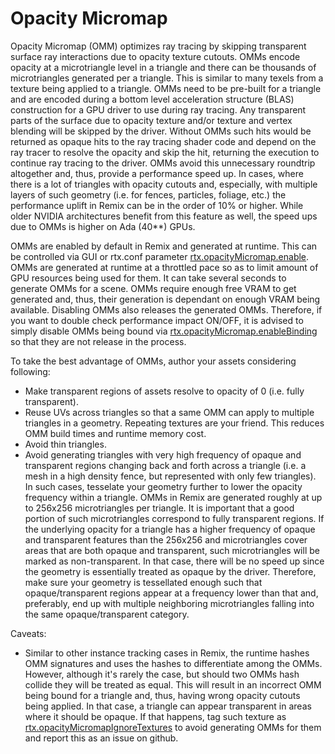 # Opacity Micromap

Opacity Micromap (OMM) optimizes ray tracing by skipping transparent surface ray interactions due to opacity texture cutouts. OMMs encode opacity at a microtriangle level in a triangle and there can be thousands of microtriangles generated per a triangle. This is similar to many texels from a texture being applied to a triangle. OMMs need to be pre-built for a triangle and are encoded during a bottom level acceleration structure (BLAS) construction for a GPU driver to use during ray tracing. Any transparent parts of the surface due to opacity texture and/or texture and vertex blending will be skipped by the driver. Without OMMs such hits would be returned as opaque hits to the ray tracing shader code and depend on the ray tracer to resolve the opacity and skip the hit, returning the execution to continue ray tracing to the driver. OMMs avoid this unnecessary roundtrip altogether and, thus, provide a performance speed up. In cases, where there is a lot of triangles with opacity cutouts and, especially, with multiple layers of such geometry (i.e. for fences, particles, foliage, etc.) the performance uplift in Remix can be in the order of 10% or higher. While older NVIDIA architectures benefit from this feature as well, the speed ups due to OMMs is higher on Ada (40**) GPUs.

OMMs are enabled by default in Remix and generated at runtime. This can be controlled via GUI or rtx.conf parameter [rtx.opacityMicromap.enable](../RtxOptions.md). OMMs are generated at runtime at a throttled pace so as to limit amount of GPU resources being used for them. It can take several seconds to generate OMMs for a scene. OMMs require enough free VRAM to get generated and, thus, their generation is dependant on enough VRAM being available. Disabling OMMs also releases the generated OMMs. Therefore, if you want to double check performance impact ON/OFF, it is advised to simply disable OMMs being bound via [rtx.opacityMicromap.enableBinding](../RtxOptions.md) so that they are not release in the process.

To take the best advantage of OMMs, author your assets considering following:
- Make transparent regions of assets resolve to opacity of 0 (i.e. fully transparent).
- Reuse UVs across triangles so that a same OMM can apply to multiple triangles in a geometry. Repeating textures are your friend. This reduces OMM build times and runtime memory cost.
- Avoid thin triangles.
- Avoid generating triangles with very high frequency of opaque and transparent regions changing back and forth across a triangle (i.e. a mesh in a high density fence, but represented with only few triangles). In such cases, tesselate your geometry further to lower the opacity frequency within a triangle. OMMs in Remix are generated roughly at up to 256x256 microtriangles per triangle. It is important that a good portion of such microtriangles correspond to fully transparent regions. If the underlying opacity for a triangle has a higher frequency of opaque and transparent features than the 256x256 and microtriangles cover areas that are both opaque and transparent, such microtriangles will be marked as non-transparent. In that case, there will be no speed up since the geometry is essentially treated as opaque by the driver. Therefore, make sure your geometry is tessellated enough such that opaque/transparent regions appear at a frequency lower than that and, preferably, end up with multiple neighboring microtriangles falling into the same opaque/transparent category.

Caveats:
- Similar to other instance tracking cases in Remix, the runtime hashes OMM signatures and uses the hashes to differentiate among the OMMs. However, although it's rarely the case, but should two OMMs hash collide they will be treated as equal. This will result in an incorrect OMM being bound for a triangle and, thus, having wrong opacity cutouts being applied. In that case, a triangle can appear transparent in areas where it should be opaque. If that happens, tag such texture as [rtx.opacityMicromapIgnoreTextures](../RtxOptions.md) to avoid generating OMMs for them and report this as an issue on github.